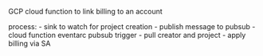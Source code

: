 GCP cloud function to link billing to an account

process:
    - sink to watch for project creation
    - publish message to pubsub
    - cloud function eventarc pubsub trigger
    - pull creator and project
    - apply billing via SA